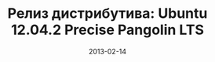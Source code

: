---
layout: post
title:  "Релиз дистрибутива: Ubuntu 12.04.2 Precise Pangolin LTS"
date: 2013-02-14   
---